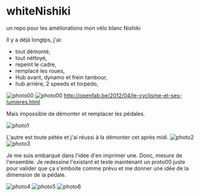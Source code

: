 # whiteNishiki
un repo pour les améliorations mon vélo blanc Nishiki


Il y a déjà longtps, j'ai: 
- tout démonté, 
- tout néttoyé,
- repeint le cadre,
- remplacé les roues, 
- Hub avant, dynamo et frein tambour, 
- hub arrière, 2 speeds et torpedo,  

![photo00](https://user-images.githubusercontent.com/12049360/27262303-f638c020-5453-11e7-8749-5c4790f0cfd6.jpg)
![photo00](https://user-images.githubusercontent.com/12049360/27262401-63e1c642-5456-11e7-97a3-18539dcbc2a7.jpg)
http://openfab.be/2012/04/le-cyclisme-et-ses-lumieres.html

Mais impossible de démonter et remplacer les pédales. 

![photo1](https://user-images.githubusercontent.com/12049360/27262136-b6ae754c-5450-11e7-9f17-648685afef3b.jpg)

L'autre est toute pétée et j'ai réussi à la démonter cet après midi.
![photo2](https://user-images.githubusercontent.com/12049360/27262159-308348f2-5451-11e7-9d99-ec356e6cfe5f.jpg)
![photo3](https://user-images.githubusercontent.com/12049360/27262164-4dd6d00e-5451-11e7-937a-0b57b508cc7e.jpg)

Je me suis embarqué dans l'idée d'en imprimer une. 
Donc, mesure de l'ensemble. 
Je redessine l'existant et teste maintenant un proto00 juste pour valider que ça s'emboite comme prévu et me donner une idée de la dimension de la pédale. 

![photo4](https://user-images.githubusercontent.com/12049360/27262180-a46e65f8-5451-11e7-87e3-5ed7e8a3ba07.jpg)
![photo5](https://user-images.githubusercontent.com/12049360/27262179-a468e25e-5451-11e7-94e3-ac9486f92216.jpg)
![photo6](https://user-images.githubusercontent.com/12049360/27262181-a474bd36-5451-11e7-9930-329593396e0d.jpg)

